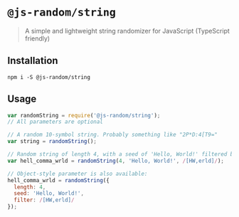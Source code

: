 # `@js-random/string`

> A simple and lightweight string randomizer for JavaScript (TypeScript friendly)

## Installation

```
npm i -S @js-random/string
```

## Usage

```js
var randomString = require('@js-random/string');
// All parameters are optional

// A random 10-symbol string. Probably something like "2P*D:4[T9="
var string = randomString();

// Random string of length 4, with a seed of 'Hello, World!' filtered by /[HW,erld]/ for each symbol
var hell_comma_wrld = randomString(4, 'Hello, World!', /[HW,erld]/);

// Object-style parameter is also available:
hell_comma_wrld = randomString({
  length: 4,
  seed: 'Hello, World!',
  filter: /[HW,erld]/
});
```
